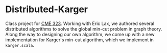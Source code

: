# Distributed-Karger
Class project for [CME 323](https://stanford.edu/~rezab/classes/cme323/S15/). Working with Eric Lax, we authored several distributed algorithms to solve the global min-cut problem in graph theory. Along the way to designing our own algorithm, we come up with a new implementation for Karger's min-cut algorithm, which we implement in `karger.scala`.
